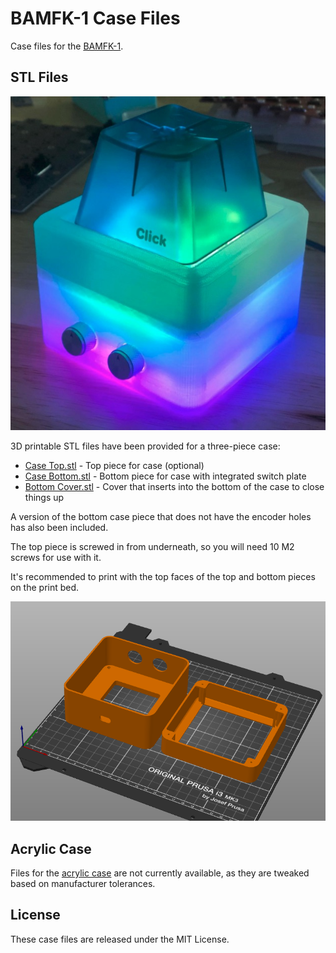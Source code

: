 # BAMFK-1 Case Files

Case files for the [BAMFK-1](https://keeb.io/products/bamfk-1-big-switch-pcb).

## STL Files

![](3D-print/case-preview.jpg)

3D printable STL files have been provided for a three-piece case:

- [Case Top.stl](3D-print/Case%20Top.stl) - Top piece for case (optional)
- [Case Bottom.stl](3D-print/Case%20Bottom.stl) - Bottom piece for case with integrated switch plate
- [Bottom Cover.stl](3D-print/Bottom%20Cover.stl) - Cover that inserts into the bottom of the case to close things up

A version of the bottom case piece that does not have the encoder holes has also been included.

The top piece is screwed in from underneath, so you will need 10 M2 screws for use with it.

It's recommended to print with the top faces of the top and bottom pieces on the print bed.

![](3D-print/print-bed.png)

## Acrylic Case

Files for the [acrylic case](https://keeb.io/products/bamfk-1-acrylic-case-for-big-switch) are not currently available, as they are tweaked based on manufacturer tolerances.

## License
These case files are released under the MIT License.
